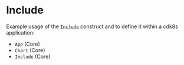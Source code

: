 # Include

Example usage of the [`Include`](https://cdk8s.io/docs/latest/basics/include/) construct and to define it within a cdk8s application:

- `App` (Core)
- `Chart` (Core)
- `Include` (Core)
